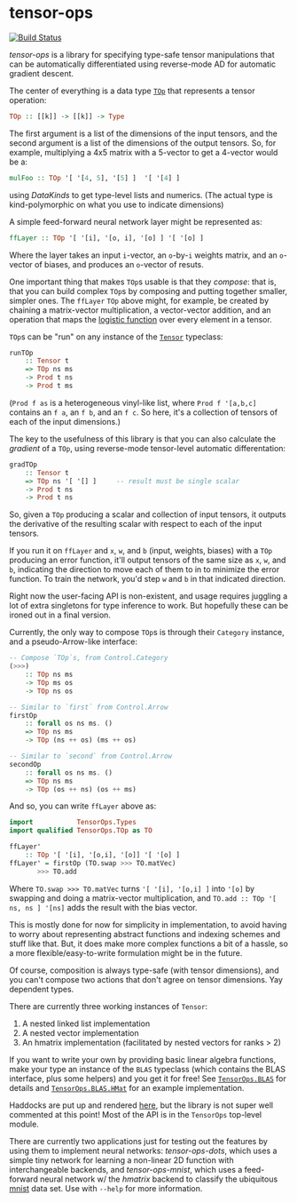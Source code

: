 tensor-ops
==========

[![Build Status](https://travis-ci.org/mstksg/tensor-ops.svg?branch=master)](https://travis-ci.org/mstksg/tensor-ops)

*tensor-ops* is a library for specifying type-safe tensor manipulations that
can be automatically differentiated using reverse-mode AD for automatic
gradient descent.

The center of everything is a data type [`TOp`][top] that represents a tensor operation:

[top]: https://mstksg.github.io/tensor-ops/TensorOps-Types.html#t:TOp

~~~haskell
TOp :: [[k]] -> [[k]] -> Type
~~~

The first argument is a list of the dimensions of the input tensors, and the
second argument is a list of the dimensions of the output tensors.  So, for
example, multiplying a 4x5 matrix with a 5-vector to get a 4-vector would be a:

~~~haskell
mulFoo :: TOp '[ '[4, 5], '[5] ]  '[ '[4] ]
~~~

using *DataKinds* to get type-level lists and numerics. (The actual type is
kind-polymorphic on what you use to indicate dimensions)

A simple feed-forward neural network layer might be represented as:

~~~haskell
ffLayer :: TOp '[ '[i], '[o, i], '[o] ] '[ '[o] ]
~~~

Where the layer takes an input `i`-vector, an `o`-by-`i` weights matrix, and an
`o`-vector of biases, and produces an `o`-vector of resuts.

One important thing that makes `TOp`s usable is that they *compose*: that
is, that you can build complex `TOp`s by composing and putting together
smaller, simpler ones.  The `ffLayer` `TOp` above might, for example, be
created by chaining a matrix-vector multiplication, a vector-vector addition,
and an operation that maps the [logistic function][] over every element in a
tensor.

[logistic function]: https://en.wikipedia.org/wiki/Logistic_function

`TOp`s can be "run" on any instance of the [`Tensor`][tensor] typeclass:

~~~haskell
runTOp
    :: Tensor t
    => TOp ns ms
    -> Prod t ns
    -> Prod t ms
~~~

[tensor]: https://mstksg.github.io/tensor-ops/TensorOps-Types.html#t:Tensor

(`Prod f as` is a heterogeneous vinyl-like list, where `Prod f '[a,b,c]`
contains an `f a`, an `f b`, and an `f c`.  So here, it's a collection of
tensors of each of the input dimensions.)

The key to the usefulness of this library is that you can also calculate the
*gradient* of a `TOp`, using reverse-mode tensor-level automatic
differentation:

~~~haskell
gradTOp
    :: Tensor t
    => TOp ns '[ '[] ]     -- result must be single scalar
    -> Prod t ns
    -> Prod t ns
~~~

So, given a `TOp` producing a scalar and collection of input tensors, it
outputs the derivative of the resulting scalar with respect to each of the
input tensors.

If you run it on `ffLayer` and `x`, `w`, and `b` (input, weights, biases) with
a `TOp` producing an error function, it'll output tensors of the same size
as `x`, `w`, and `b`, indicating the direction to move each of them to in to
minimize the error function.  To train the network, you'd step `w` and `b` in
that indicated direction.

Right now the user-facing API is non-existent, and usage requires juggling a
lot of extra singletons for type inference to work.  But hopefully these can be
ironed out in a final version.

Currently, the only way to compose `TOp`s is through their `Category` instance,
and a pseudo-Arrow-like interface:

~~~haskell
-- Compose `TOp`s, from Control.Category
(>>>)
    :: TOp ns ms
    -> TOp ms os
    -> TOp ns os

-- Similar to `first` from Control.Arrow
firstOp
    :: forall os ns ms. ()
    => TOp ns ms
    -> TOp (ns ++ os) (ms ++ os)

-- Similar to `second` from Control.Arrow
secondOp
    :: forall os ns ms. ()
    => TOp ns ms
    -> TOp (os ++ ns) (os ++ ms)
~~~

And so, you can write `ffLayer` above as:

~~~haskell
import           TensorOps.Types
import qualified TensorOps.TOp as TO

ffLayer'
    :: TOp '[ '[i], '[o,i], '[o]] '[ '[o] ]
ffLayer' = firstOp (TO.swap >>> TO.matVec)
       >>> TO.add
~~~

Where `TO.swap >>> TO.matVec` turns `'[ '[i], '[o,i] ]` into `'[o]` by swapping
and doing a matrix-vector multiplication, and `TO.add :: TOp '[ ns, ns ] '[ns]`
adds the result with the bias vector.

This is mostly done for now for simplicity in implementation, to avoid having
to worry about representing abstract functions and indexing schemes and stuff
like that.  But, it does make more complex functions a bit of a hassle, so a
more flexible/easy-to-write formulation might be in the future.

Of course, composition is always type-safe (with tensor dimensions), and you
can't compose two actions that don't agree on tensor dimensions.  Yay dependent
types.

There are currently three working instances of `Tensor`:

1.  A nested linked list implementation
2.  A nested vector implementation
3.  An hmatrix implementation (facilitated by nested vectors for ranks > 2)

If you want to write your own by providing basic linear algebra functions, make
your type an instance of the `BLAS` typeclass (which contains the BLAS
interface, plus some helpers) and you get it for free!  See
[`TensorOps.BLAS`][blas] for details and [`TensorOps.BLAS.HMat`][hmat] for an
example implementation.

[blas]: https://mstksg.github.io/tensor-ops/TensorOps-BLAS.html
[hmat]: https://mstksg.github.io/tensor-ops/TensorOps-BLAS-HMat.html

Haddocks are put up and rendered [here][haddocks], but the library is not super
well commented at this point!  Most of the API is in the `TensorOps` top-level
module.

[haddocks]: https://mstksg.github.io/tensor-ops

There are currently two applications just for testing out the features by using
them to implement neural networks: *tensor-ops-dots*, which uses a simple tiny
network for learning a non-linear 2D function with interchangeable backends,
and *tensor-ops-mnist*, which uses a feed-forward neural network w/ the
*hmatrix* backend to classify the ubiquitous [mnist][] data set.  Use with
`--help` for more information.

[mnist]: http://yann.lecun.com/exdb/mnist/
